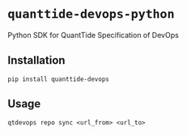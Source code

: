 # `quanttide-devops-python`

Python SDK for QuantTide Specification of DevOps


## Installation

```shell
pip install quanttide-devops
```


## Usage

```shell
qtdevops repo sync <url_from> <url_to>
```

